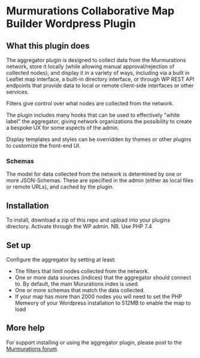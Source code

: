 # Murmurations Collaborative Map Builder Wordpress Plugin

## What this plugin does
The aggregator plugin is designed to collect data from the Murmurations network, store it locally (while allowing manual approval/rejection of collected nodes), and display it in a variety of ways, including via a built in Leaflet map interface, a built-in directory interface, or through WP REST API endpoints that provide data to local or remote client-side interfaces or other services.

Filters give control over what nodes are collected from the network.

The plugin includes many hooks that can be used to effectively "white label" the aggregator, giving network organizations the possibility to create a bespoke UX for some aspects of the admin.

Display templates and styles can be overridden by themes or other plugins to customize the front-end UI.

### Schemas

The model for data collected from the network is determined by one or more JSON-Schemas. These are specified in the admin (either as local files or remote URLs), and cached by the plugin.

## Installation

To install, download a zip of this repo and upload into your plugins directory. Activate through the WP admin.
NB. Use PHP 7.4

## Set up

Configure the aggregator by setting at least:
 - The filters that limit nodes collected from the network.
 - One or more data sources (indices) that the aggregator should connect to. By default, the main Mururations index is used.
 - One or more schemas that match the data collected.
 - If your map has more than 2000 nodes you will need to set the PHP Memeory of your Wordpress installation to 512MB to enable the map to load

## More help

For support installing or using the aggregator plugin, please post to the [Murmurations forum](https://murmurations.flarum.cloud/).
